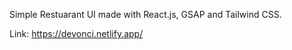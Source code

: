 Simple Restuarant UI made with React.js, GSAP and Tailwind CSS.

Link: https://devonci.netlify.app/
